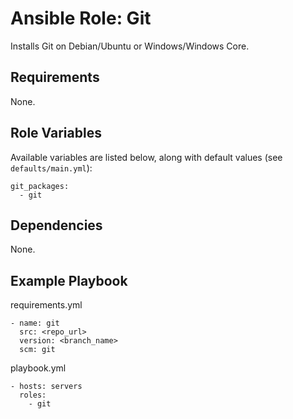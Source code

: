# Ansible Role: Git

Installs Git on Debian/Ubuntu or Windows/Windows Core.

## Requirements

None.

## Role Variables

Available variables are listed below, along with default values (see `defaults/main.yml`):

```
git_packages:
  - git
```

## Dependencies

None.

## Example Playbook

requirements.yml
```
- name: git
  src: <repo_url>
  version: <branch_name>
  scm: git
```

playbook.yml
```
- hosts: servers
  roles:
    - git
```
